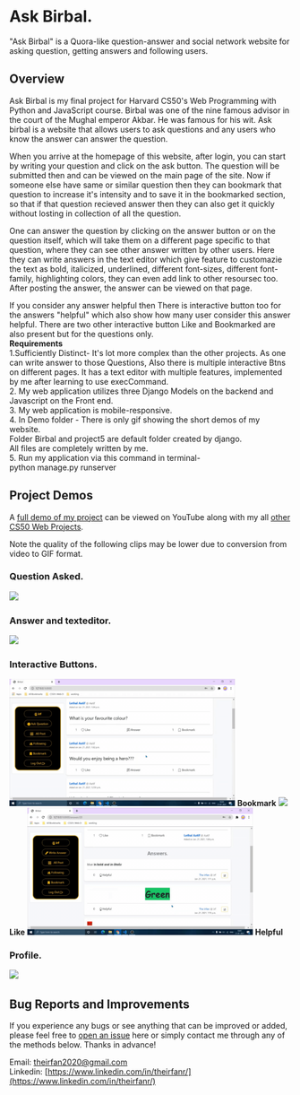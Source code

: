# Ask Birbal.
"Ask Birbal" is a Quora-like question-answer and social network website for asking question, getting answers and following users.

## Overview
Ask Birbal is my final project for Harvard CS50's Web Programming with Python and JavaScript course.
Birbal was one of the nine famous advisor in the court of the Mughal emperor Akbar. He was famous for his wit.
Ask birbal is a website that allows users to ask questions and any users who know the answer can answer the question.

When you arrive at the homepage of this website, after login, you can start by writing your question and click on the ask button. The question will be submitted then and can be viewed on the main page of the site. Now if someone else have same or similar question then they can bookmark that question to increase it's intensity and to save it in the bookmarked section, so that if that question recieved answer then they can also get it quickly without losting in collection of all the question. 

One can answer the question by clicking on the answer button or on the question itself, which will take them on a different page specific to that question, where they can see other answer written by other users. Here they can write answers in the text editor which give feature to customazie the text as bold, italicized, underlined, different font-sizes, different font-family, highlighting colors, they can even add link to other resoursec too. After posting the answer, the answer can be viewed on that page.

If you  consider any answer helpful then  There is interactive button too for the answers "helpful" which also show how many user consider this answer helpful. There are two other interactive button Like and Bookmarked are also present but for the questions only.  <br/>
**Requirements** <br/>
1.Sufficiently Distinct-
	    It's lot more complex than the other projects. As one can write answer to those Questions, Also there is multiple interactive Btns on different pages. It has a text editor with multiple features, implemented by me after learning to use execCommand. <br/>
2. My web application utilizes three Django Models on the backend and Javascript on the Front end. <br/>
3. My web application is mobile-responsive. <br/>
4. In Demo folder - There is only gif showing the short demos of my website. <br/>
   Folder Birbal and project5 are default folder created by django. <br/>
	All files are completely written by me. <br/>
5. Run my application via this command in terminal- <br/>
	      python manage.py runserver <br/>


## Project Demos
A [full demo of my project](https://youtu.be/3rz4KYPMFgM) can be viewed on YouTube along with my all [other CS50 Web Projects](https://www.youtube.com/playlist?list=PL6kIwIV_2O_gfcx46gplsaybo8c9vTb3d).

Note the quality of the following clips may be lower due to conversion from video to GIF format. <br/>

### Question Asked.
<img src="Demo/p5que.gif" width=80%/>


### Answer and texteditor.
<img src="Demo/p5texteditor.gif" width=80%/>


### Interactive Buttons.
<img src="Demo/p5bookmark.gif" width=80%/> **Bookmark**
<img src="Demo/p5like.gif" width=80%/> **Like**
<img src="Demo/p5helpful.gif" width=80%/> **Helpful**


### Profile.
<img src="Demo/p5profile.gif" width=80%/>



## Bug Reports and Improvements
If you experience any bugs or see anything that can be improved or added, please feel free to [open an issue](https://github.com/IrfanTheDev/Ask-Birbal/issues) <!-- update the link --> here or simply contact me through any of the methods below.
 Thanks in advance!

Email: theirfan2020@gmail.com  <br/>
Linkedin: [https://www.linkedin.com/in/theirfanr/](https://www.linkedin.com/in/theirfanr/)

